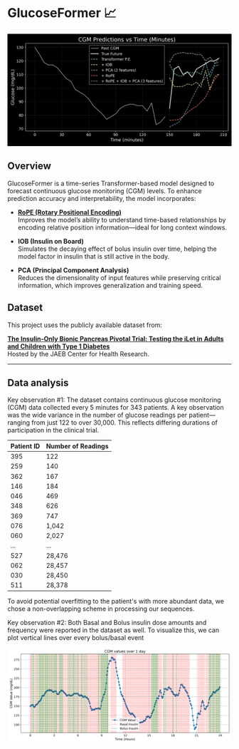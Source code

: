 # GlucoseFormer 📈


![Model Forecast Comparison](sample_27_forecast_dark.png)

## Overview

GlucoseFormer is a time-series Transformer-based model designed to forecast continuous glucose monitoring (CGM) levels. To enhance prediction accuracy and interpretability, the model incorporates:

- **[RoPE (Rotary Positional Encoding)](https://arxiv.org/abs/2104.09864)**  
  Improves the model’s ability to understand time-based relationships by encoding relative position information—ideal for long context windows.

- **IOB (Insulin on Board)**  
  Simulates the decaying effect of bolus insulin over time, helping the model factor in insulin that is still active in the body.

- **PCA (Principal Component Analysis)**  
  Reduces the dimensionality of input features while preserving critical information, which improves generalization and training speed.

## Dataset

This project uses the publicly available dataset from:

**[The Insulin-Only Bionic Pancreas Pivotal Trial: Testing the iLet in Adults and Children with Type 1 Diabetes](https://public.jaeb.org/datasets/diabetes)**  
Hosted by the JAEB Center for Health Research.

---

## Data analysis

Key observation #1: The dataset contains continuous glucose monitoring (CGM) data collected every 5 minutes for 343 patients. A key observation was the wide variance in the number of glucose readings per patient—ranging from just 122 to over 30,000. This reflects differing durations of participation in the clinical trial.

| Patient ID | Number of Readings |
| ---------- | ------------------ |
| 395        | 122                |
| 259        | 140                |
| 362        | 167                |
| 146        | 184                |
| 046        | 469                |        ![CGM data](patient_counts_distribution.png)
| 348        | 626                |
| 369        | 747                |   
| 076        | 1,042              |
| 060        | 2,027              |
| ...        | ...                |
| 527        | 28,476             |
| 062        | 28,457             |
| 030        | 28,450             |
| 511        | 28,378             |

To avoid potential overfitting to the patient's with more abundant data, we chose a non-overlapping scheme in processing our sequences.

Key observation #2: Both Basal and Bolus insulin dose amounts and frequency were reported in the dataset as well. To visualize this, we can plot vertical lines over every bolus/basal event

![CGM data](cgm_patient_81_day_plot.png)

